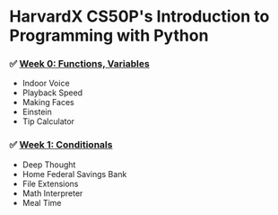 # HarvardX CS50P's Introduction to Programming with Python

### :white_check_mark: [Week 0: Functions, Variables](https://github.com/lukaszwieczynski/CS50P/blob/main/week_0.md)

- Indoor Voice
- Playback Speed
- Making Faces
- Einstein
- Tip Calculator

### :white_check_mark: [Week 1: Conditionals](https://github.com/lukaszwieczynski/CS50P/blob/main/week_1.md)

- Deep Thought
- Home Federal Savings Bank
- File Extensions
- Math Interpreter
- Meal Time
